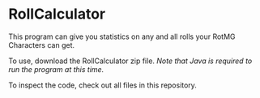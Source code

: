 # RollCalculator

This program can give you statistics on any and all rolls your RotMG Characters can get.

To use, download the RollCalculator zip file.
<i>Note that Java is required to run the program at this time.</i>

To inspect the code, check out all files in this repository.
